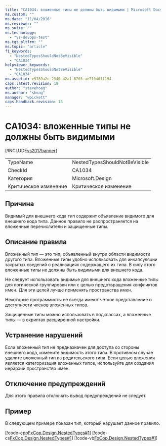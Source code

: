 ```yaml
---
title: "CA1034: вложенные типы не должны быть видимыми | Microsoft Docs"
ms.custom: ""
ms.date: "11/04/2016"
ms.reviewer: ""
ms.suite: ""
ms.technology: 
  - "vs-devops-test"
ms.tgt_pltfrm: ""
ms.topic: "article"
f1_keywords: 
  - "NestedTypesShouldNotBeVisible"
  - "CA1034"
helpviewer_keywords: 
  - "NestedTypesShouldNotBeVisible"
  - "CA1034"
ms.assetid: e9789a2c-2540-42a1-8705-ae7104011194
caps.latest.revision: 18
author: "stevehoag"
ms.author: "shoag"
manager: "wpickett"
caps.handback.revision: 18
---
```

# CA1034: вложенные типы не должны быть видимыми
[!INCLUDE[vs2017banner](../code-quality/includes/vs2017banner.md)]

|||  
|-|-|  
|TypeName|NestedTypesShouldNotBeVisible|  
|CheckId|CA1034|  
|Категория|Microsoft.Design|  
|Критическое изменение|Критическое изменение|  
  
## Причина  
 Видимый для внешнего кода тип содержит объявление видимого для внешнего кода типа.  Данное правило не распространяется на вложенные перечислители и защищенные типы.  
  
## Описание правила  
 Вложенный тип — это тип, объявленный внутри области видимости другого типа.  Вложенные типы удобно использовать для инкапсуляции закрытых сведений о реализациях содержащего их типа.  В силу этого вложенные типы не должны быть видимыми для внешнего кода.  
  
 Не следует использовать видимые для внешнего кода вложенные типы для логической группировки или с целью предотвращения конфликтов имен. Для эти целей лучше применять пространства имен.  
  
 Некоторые программисты не всегда имеют четкое представление о доступности членов вложенных типов.  
  
 Защищенные типы можно использовать в подклассах, а вложенные типы — в скриптах расширенной настройки.  
  
## Устранение нарушений  
 Если вложенный тип не предназначен для доступа со стороны внешнего кода, измените видимость этого типа.  В противном случае удалите вложенный тип из родительского типа.  Если целью вложения является категоризация вложенных типов, используйте для создания иерархии пространство имен.  
  
## Отключение предупреждений  
 Для этого правила отключать вывод предупреждений не следует.  
  
## Пример  
 В следующем примере показан тип, который нарушает данное правило.  
  
 [!code-cpp[FxCop.Design.NestedTypes#1](../code-quality/codesnippet/CPP/ca1034-nested-types-should-not-be-visible_1.cpp)]
 [!code-cs[FxCop.Design.NestedTypes#1](../code-quality/codesnippet/CSharp/ca1034-nested-types-should-not-be-visible_1.cs)]
 [!code-vb[FxCop.Design.NestedTypes#1](../code-quality/codesnippet/VisualBasic/ca1034-nested-types-should-not-be-visible_1.vb)]
